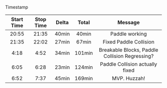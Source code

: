 Timestamp

| Start Time | Stop Time | Delta | Total | Message | 
| :---: | :---: | :---: | :---: | :---: |
| 20:55 | 21:35 | 40min | 40min | Paddle working |
| 21:35 | 22:02 | 27min | 67min | Fixed Paddle Collision |
| 4:18 | 4:52 | 34min | 101min | Breakable Blocks, Paddle Collision Regressing? |
| 6:05 | 6:28 | 23min | 124min | Paddle Collision actually fixed |
| 6:52 | 7:37 | 45min | 169min | MVP. Huzzah! |